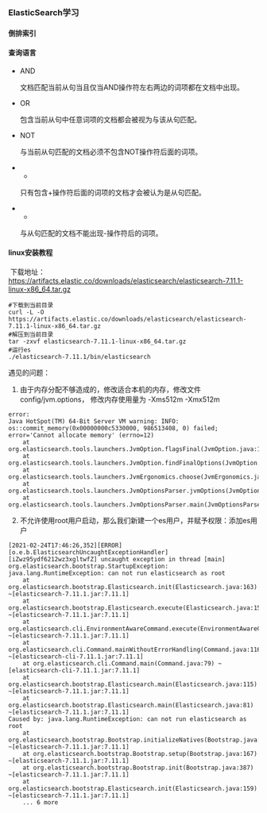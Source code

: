### ElasticSearch学习

#### 倒排索引



#### 查询语言

- AND

  文档匹配当前从句当且仅当AND操作符左右两边的词项都在文档中出现。

- OR

  包含当前从句中任意词项的文档都会被视为与该从句匹配。

- NOT

  与当前从句匹配的文档必须不包含NOT操作符后面的词项。

- +

  只有包含+操作符后面的词项的文档才会被认为是从句匹配。

- -

  与从句匹配的文档不能出现-操作符后的词项。


#### linux安装教程

​	下载地址：https://artifacts.elastic.co/downloads/elasticsearch/elasticsearch-7.11.1-linux-x86_64.tar.gz

~~~shell
#下载到当前目录
curl -L -O https://artifacts.elastic.co/downloads/elasticsearch/elasticsearch-7.11.1-linux-x86_64.tar.gz
#解压到当前目录
tar -zxvf elasticsearch-7.11.1-linux-x86_64.tar.gz
#运行es
./elasticsearch-7.11.1/bin/elasticsearch

~~~

遇见的问题：

1. 由于内存分配不够造成的，修改适合本机的内存，修改文件config/jvm.options， 修改内存使用量为  -Xms512m  -Xmx512m

~~~shell
error:
Java HotSpot(TM) 64-Bit Server VM warning: INFO: os::commit_memory(0x00000000c5330000, 986513408, 0) failed; error='Cannot allocate memory' (errno=12)
	at org.elasticsearch.tools.launchers.JvmOption.flagsFinal(JvmOption.java:119)
	at org.elasticsearch.tools.launchers.JvmOption.findFinalOptions(JvmOption.java:81)
	at org.elasticsearch.tools.launchers.JvmErgonomics.choose(JvmErgonomics.java:38)
	at org.elasticsearch.tools.launchers.JvmOptionsParser.jvmOptions(JvmOptionsParser.java:135)
	at org.elasticsearch.tools.launchers.JvmOptionsParser.main(JvmOptionsParser.java:86)
~~~

2. 不允许使用root用户启动，那么我们新建一个es用户，并赋予权限：添加es用户

~~~shell
[2021-02-24T17:46:26,352][ERROR][o.e.b.ElasticsearchUncaughtExceptionHandler] [iZwz95ydf6212wz3xgltwfZ] uncaught exception in thread [main]
org.elasticsearch.bootstrap.StartupException: java.lang.RuntimeException: can not run elasticsearch as root
	at org.elasticsearch.bootstrap.Elasticsearch.init(Elasticsearch.java:163) ~[elasticsearch-7.11.1.jar:7.11.1]
	at org.elasticsearch.bootstrap.Elasticsearch.execute(Elasticsearch.java:150) ~[elasticsearch-7.11.1.jar:7.11.1]
	at org.elasticsearch.cli.EnvironmentAwareCommand.execute(EnvironmentAwareCommand.java:75) ~[elasticsearch-7.11.1.jar:7.11.1]
	at org.elasticsearch.cli.Command.mainWithoutErrorHandling(Command.java:116) ~[elasticsearch-cli-7.11.1.jar:7.11.1]
	at org.elasticsearch.cli.Command.main(Command.java:79) ~[elasticsearch-cli-7.11.1.jar:7.11.1]
	at org.elasticsearch.bootstrap.Elasticsearch.main(Elasticsearch.java:115) ~[elasticsearch-7.11.1.jar:7.11.1]
	at org.elasticsearch.bootstrap.Elasticsearch.main(Elasticsearch.java:81) ~[elasticsearch-7.11.1.jar:7.11.1]
Caused by: java.lang.RuntimeException: can not run elasticsearch as root
	at org.elasticsearch.bootstrap.Bootstrap.initializeNatives(Bootstrap.java:100) ~[elasticsearch-7.11.1.jar:7.11.1]
	at org.elasticsearch.bootstrap.Bootstrap.setup(Bootstrap.java:167) ~[elasticsearch-7.11.1.jar:7.11.1]
	at org.elasticsearch.bootstrap.Bootstrap.init(Bootstrap.java:387) ~[elasticsearch-7.11.1.jar:7.11.1]
	at org.elasticsearch.bootstrap.Elasticsearch.init(Elasticsearch.java:159) ~[elasticsearch-7.11.1.jar:7.11.1]
	... 6 more

~~~

~~~

~~~

